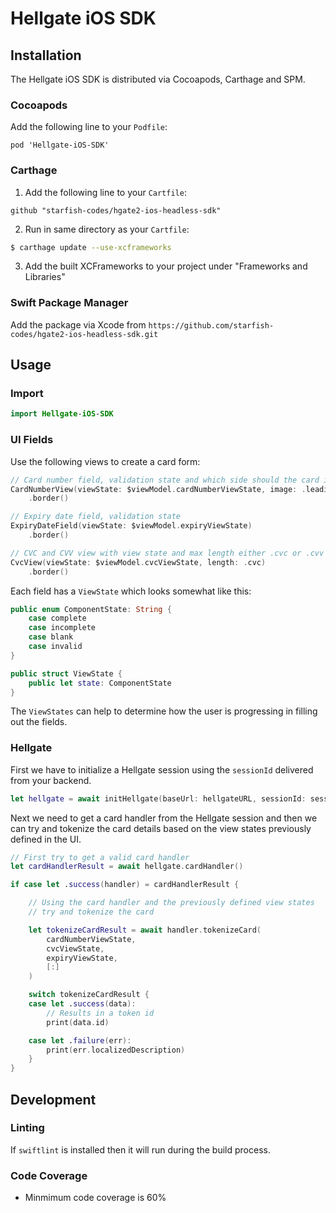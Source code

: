 # Hellgate iOS SDK

## Installation

The Hellgate iOS SDK is distributed via Cocoapods, Carthage and SPM.

### Cocoapods

Add the following line to your `Podfile`:

```Podfile
pod 'Hellgate-iOS-SDK'
```

### Carthage

1. Add the following line to your `Cartfile`:
```Cartfile
github "starfish-codes/hgate2-ios-headless-sdk"
```

2. Run in same directory as your `Cartfile`:
```sh
$ carthage update --use-xcframeworks
```
3. Add the built XCFrameworks to your project under "Frameworks and Libraries"

### Swift Package Manager

Add the package via Xcode from `https://github.com/starfish-codes/hgate2-ios-headless-sdk.git`

## Usage

### Import

```swift
import Hellgate-iOS-SDK
```

### UI Fields

Use the following views to create a card form:
```swift
// Card number field, validation state and which side should the card images appear
CardNumberView(viewState: $viewModel.cardNumberViewState, image: .leading)
    .border()

// Expiry date field, validation state
ExpiryDateField(viewState: $viewModel.expiryViewState)
    .border()

// CVC and CVV view with view state and max length either .cvc or .cvv
CvcView(viewState: $viewModel.cvcViewState, length: .cvc)
    .border()
```

Each field has a `ViewState` which looks somewhat like this:

```swift
public enum ComponentState: String {
    case complete
    case incomplete
    case blank
    case invalid
}

public struct ViewState {
    public let state: ComponentState
}
```

The `ViewStates` can help to determine how the user is progressing in filling out the fields.

### Hellgate

First we have to initialize a Hellgate session using the `sessionId` delivered from your backend.
```swift
let hellgate = await initHellgate(baseUrl: hellgateURL, sessionId: sessionId)
```

Next we need to get a card handler from the Hellgate session and then we can try and tokenize the card details based on the view states previously defined in the UI.

```swift
// First try to get a valid card handler
let cardHandlerResult = await hellgate.cardHandler()

if case let .success(handler) = cardHandlerResult {

    // Using the card handler and the previously defined view states
    // try and tokenize the card

    let tokenizeCardResult = await handler.tokenizeCard(
        cardNumberViewState,
        cvcViewState,
        expiryViewState,
        [:]
    )

    switch tokenizeCardResult {
    case let .success(data):
        // Results in a token id
        print(data.id)

    case let .failure(err):
        print(err.localizedDescription)
    }
}
```

## Development

### Linting

If `swiftlint` is installed then it will run during the build process.

### Code Coverage
- Minmimum code coverage is 60%
